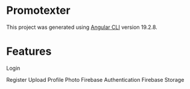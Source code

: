 # Promotexter

This project was generated using [Angular CLI](https://github.com/angular/angular-cli) version 19.2.8.

# Features
Login

Register
Upload Profile Photo
Firebase Authentication
Firebase Storage


